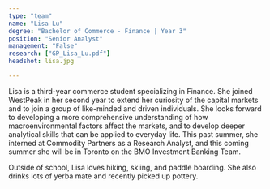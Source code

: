 ```yaml
---
type: "team"
name: "Lisa Lu"
degree: "Bachelor of Commerce - Finance | Year 3"
position: "Senior Analyst"
management: "False"
research: ["GP_Lisa_Lu.pdf"]
headshot: lisa.jpg

---
```


Lisa is a third-year commerce student specializing in Finance. She joined WestPeak in her second year to extend her curiosity of the capital markets and to join a group of like-minded and driven individuals. She looks forward to developing a more comprehensive understanding of how macroenvironmental factors affect the markets, and to develop deeper analytical skills that can be applied to everyday life. This past summer, she interned at Commodity Partners as a Research Analyst, and this coming summer she will be in Toronto on the BMO Investment Banking Team. 

Outside of school, Lisa loves hiking, skiing, and paddle boarding. She also drinks lots of yerba mate and recently picked up pottery.
